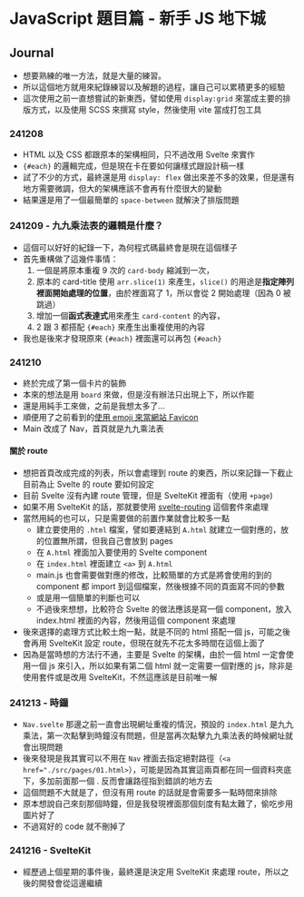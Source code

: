 # JavaScript 題目篇 - 新手 JS 地下城

## Journal

- 想要熟練的唯一方法，就是大量的練習。
- 所以這個地方就用來紀錄練習以及解題的過程，讓自己可以累積更多的經驗
- 這次使用之前一直想嘗試的新東西，譬如使用 `display:grid` 來當成主要的排版方式，以及使用 SCSS 來撰寫 style，然後使用 vite 當成打包工具

### 241208
- HTML 以及 CSS 都跟原本的架構相同，只不過改用 Svelte 來實作
- `{#each}` 的邏輯完成，但是現在卡在要如何讓樣式跟設計稿一樣
- 試了不少的方式，最終還是用 `display: flex` 做出來差不多的效果，但是還有地方需要微調，但大的架構應該不會再有什麼很大的變動
- 結果還是用了一個最簡單的 `space-between` 就解決了排版問題

### 241209 - 九九乘法表的邏輯是什麼？
- 這個可以好好的紀錄一下，為何程式碼最終會是現在這個樣子
- 首先重構做了這幾件事情：
    1. 一個是將原本重複 9 次的 `card-body` 縮減到一次，
    2. 原本的 card-title 使用 `arr.slice(1)` 來產生，`slice()` 的用途是**指定陣列裡面開始處理的位置**，由於裡面寫了 1，所以會從 2 開始處理（因為 0 被跳過）
    3. 增加一個**函式表達式**用來產生 `card-content` 的內容，
    4. 2 跟 3 都搭配 `{#each}` 來產生出重複使用的內容
- 我也是後來才發現原來 `{#each}` 裡面還可以再包 `{#each}`

### 241210

- 終於完成了第一個卡片的裝飾
- 本來的想法是用 `board` 來做，但是沒有辦法只出現上下，所以作罷
- 還是用純手工來做，之前是我想太多了...
- 順便用了之前看到的[使用 emoji 來當網站 Favicon](https://css-tricks.com/emoji-as-a-favicon/)
- Main 改成了 Nav，首頁就是九九乘法表

#### 關於 route
- 想把首頁改成完成的列表，所以會處理到 route 的東西，所以來記錄一下截止目前為止 Svelte 的 route 要如何設定
- 目前 Svelte 沒有內建 route 管理，但是 SvelteKit 裡面有（使用 `+page`)
- 如果不用 SvelteKit 的話，那就要使用 [svelte-routing](https://github.com/jpcutshall/svelte5-router) 這個套件來處理
- 當然用純的也可以，只是需要做的前置作業就會比較多一點
  - 建立要使用的 `.html` 檔案，譬如要連結到 `A.html` 就建立一個對應的，放的位置無所謂，但我自己會放到 pages
  - 在 `A.html` 裡面加入要使用的 Svelte component
  - 在 `index.html` 裡面建立 `<a>` 到 `A.html`
  - main.js 也會需要做對應的修改，比較簡單的方式是將會使用的到的 component 都 import 到這個檔案，然後根據不同的頁面寫不同的參數
  - 或是用一個簡單的判斷也可以
  - 不過後來想想，比較符合 Svelte 的做法應該是寫一個 component，放入 index.html 裡面的內容，然後用這個 component 來處理
- 後來選擇的處理方式比較土炮一點，就是不同的 html 搭配一個 js，可能之後會再用 SvelteKit 設定 route，但現在就先不花太多時間在這個上面了
- 因為是當時想的方法行不通，主要是 Svelte 的架構，由於一個 html 一定會使用一個 js 來引入，所以如果有第二個 html 就一定需要一個對應的 js，除非是使用套件或是改用 SvelteKit，不然這應該是目前唯一解

### 241213 - 時鐘

- `Nav.svelte` 那邊之前一直會出現網址重複的情況，預設的 `index.html` 是九九乘法，第一次點擊到時鐘沒有問題，但是當再次點擊九九乘法表的時候網址就會出現問題
- 後來發現是我其實可以不用在 `Nav` 裡面去指定絕對路徑（`<a href="./src/pages/01.html>`），可能是因為其實這兩頁都在同一個資料夾底下，多加前面那一個 . 反而會讓路徑指到錯誤的地方去
- 這個問題不大就是了，但沒有用 route 的話就是會需要多一點時間來排除
- 原本想說自己來刻那個時鐘，但是我發現裡面那個刻度有點太難了，偷吃步用圖片好了
- 不過寫好的 code 就不刪掉了

### 241216 - SvelteKit

- 經歷過上個星期的事件後，最終還是決定用 SvelteKit 來處理 route，所以之後的開發會從這邊繼續